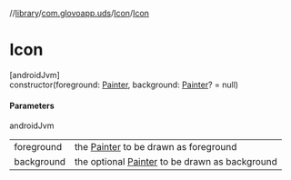 //[library](../../../index.md)/[com.glovoapp.uds](../index.md)/[Icon](index.md)/[Icon](-icon.md)

# Icon

[androidJvm]\
constructor(foreground: [Painter](https://developer.android.com/reference/kotlin/androidx/compose/ui/graphics/painter/Painter.html), background: [Painter](https://developer.android.com/reference/kotlin/androidx/compose/ui/graphics/painter/Painter.html)? = null)

#### Parameters

androidJvm

| | |
|---|---|
| foreground | the [Painter](https://developer.android.com/reference/kotlin/androidx/compose/ui/graphics/painter/Painter.html) to be drawn as foreground |
| background | the optional [Painter](https://developer.android.com/reference/kotlin/androidx/compose/ui/graphics/painter/Painter.html) to be drawn as background |
